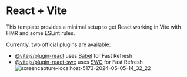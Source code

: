 # React + Vite

This template provides a minimal setup to get React working in Vite with HMR and some ESLint rules.

Currently, two official plugins are available:

- [@vitejs/plugin-react](https://github.com/vitejs/vite-plugin-react/blob/main/packages/plugin-react/README.md) uses [Babel](https://babeljs.io/) for Fast Refresh
- [@vitejs/plugin-react-swc](https://github.com/vitejs/vite-plugin-react-swc) uses [SWC](https://swc.rs/) for Fast Refresh
![screencapture-localhost-5173-2024-05-05-14_32_22](https://github.com/fanendrashelki/React-Slick-Slider/assets/58651025/88b4eacc-823c-4c47-a183-d943bd0df9d6)
